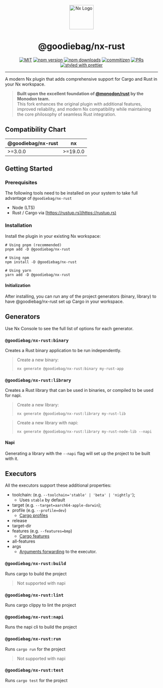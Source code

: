 <div align="center">
  <img src="https://raw.githubusercontent.com/nrwl/nx/master/images/nx-logo.png" width="80" alt="Nx Logo">
  <h1>@goodiebag/nx-rust</h1>
</div>

<div align="center">

[![MIT](https://img.shields.io/badge/License-MIT-blue.svg?style=flat-square)](LICENSE)
[![npm version](https://img.shields.io/npm/v/@goodiebag/nx-rust.svg?style=flat-square)](https://www.npmjs.com/package/@goodiebag/nx-rust)
[![npm downloads](https://img.shields.io/npm/dm/@goodiebag/nx-rust.svg?style=flat-square)](https://www.npmjs.com/package/@goodiebag/nx-rust)
[![commitizen](https://img.shields.io/badge/commitizen-friendly-brightgreen.svg?style=flat-square)](http://commitizen.github.io/cz-cli/)
[![PRs](https://img.shields.io/badge/PRs-welcome-brightgreen.svg?style=flat-square)](CONTRIBUTING.md)
[![styled with prettier](https://img.shields.io/badge/styled_with-prettier-ff69b4.svg?style=flat-square)](https://github.com/prettier/prettier)

</div>

---

A modern Nx plugin that adds comprehensive support for Cargo and Rust in your Nx
workspace.

> **Built upon the excellent foundation of
> [@monodon/rust](https://github.com/monodon/monodon) by the Monodon team.**  
> This fork enhances the original plugin with additional features, improved
> reliability, and modern Nx compatibility while maintaining the core philosophy
> of seamless Rust integration.

## Compatibility Chart

| @goodiebag/nx-rust | nx       |
| ------------------ | -------- |
| >=3.0.0            | >=19.0.0 |

## Getting Started

### Prerequisites

The following tools need to be installed on your system to take full advantage
of `@goodiebag/nx-rust`

- Node (LTS)
- Rust / Cargo via [https://rustup.rs](https://rustup.rs)

### Installation

Install the plugin in your existing Nx workspace:

```shell
# Using pnpm (recommended)
pnpm add -D @goodiebag/nx-rust

# Using npm
npm install -D @goodiebag/nx-rust

# Using yarn
yarn add -D @goodiebag/nx-rust
```

#### Initialization

After installing, you can run any of the project generators (binary, library) to
have @goodiebag/nx-rust set up Cargo in your workspace.

## Generators

Use Nx Console to see the full list of options for each generator.

### `@goodiebag/nx-rust:binary`

Creates a Rust binary application to be run independently.

> Create a new binary:
>
> ```shell
> nx generate @goodiebag/nx-rust:binary my-rust-app
> ```

### `@goodiebag/nx-rust:library`

Creates a Rust library that can be used in binaries, or compiled to be used for
napi.

> Create a new library:
>
> ```shell
> nx generate @goodiebag/nx-rust:library my-rust-lib
> ```

> Create a new library with napi:
>
> ```shell
> nx generate @goodiebag/nx-rust:library my-rust-node-lib --napi
> ```

#### Napi

Generating a library with the `--napi` flag will set up the project to be built
with it.

## Executors

All the executors support these additional properties:

- toolchain: (e.g. `--toolchain='stable' | 'beta' | 'nightly'`);
  - Uses `stable` by default
- target (e.g. `--target=aarch64-apple-darwin`);
- profile (e.g. `--profile=dev`)
  - [Cargo profiles](https://doc.rust-lang.org/cargo/reference/profiles.html)
- release
- target-dir
- features (e.g. `--features=bmp`)
  - [Cargo features](https://doc.rust-lang.org/cargo/reference/features.html)
- all-features
- args
  - [Arguments forwarding](https://nx.dev/nx-api/nx/executors/run-commands#args)
    to the executor.

### `@goodiebag/nx-rust:build`

Runs cargo to build the project

> Not supported with napi

### `@goodiebag/nx-rust:lint`

Runs cargo clippy to lint the project

### `@goodiebag/nx-rust:napi`

Runs the napi cli to build the project

### `@goodiebag/nx-rust:run`

Runs `cargo run` for the project

> Not supported with napi

### `@goodiebag/nx-rust:test`

Runs `cargo test` for the project
